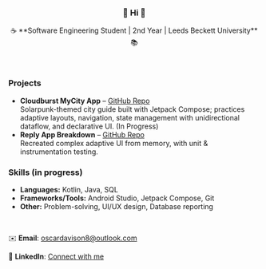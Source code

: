 <div align="center">
    <h3>👋 Hi 👋</h3>
</div>

<div align="center">
☕ **Software Engineering Student | 2nd Year | Leeds Beckett University** 📚
</div>
<br>
<br>


### Projects
- **Cloudburst MyCity App** – [GitHub Repo](https://github.com/OscarD8/cloudburst-android-app)  
  Solarpunk-themed city guide built with Jetpack Compose; practices adaptive layouts, navigation, state management with unidirectional dataflow, and declarative UI.
  (In Progress)
- **Reply App Breakdown** – [GitHub Repo](https://github.com/OscarD8/reply-app-breakdown)  
  Recreated complex adaptive UI from memory, with unit & instrumentation testing.
  
### Skills (in progress)
- **Languages:** Kotlin, Java, SQL  
- **Frameworks/Tools:** Android Studio, Jetpack Compose, Git  
- **Other:** Problem-solving, UI/UX design, Database reporting

<br>

✉️ **Email**: oscardavison8@outlook.com

💼 **LinkedIn**: [Connect with me](https://www.linkedin.com/in/oscar-davison)

